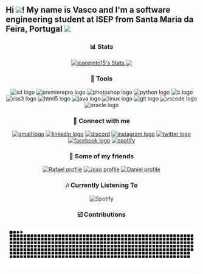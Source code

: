 <div align="center">
<h2 align="left">Hi <img src="https://media3.giphy.com/media/Bu342ERrfYxzTjZhZB/giphy.gif?cid=790b761191a3a94c3de0a432c6347ed290f6dbe2f9356ec9&rid=giphy.gif&ct=s" width="35">! My name is Vasco and I'm a software engineering student at ISEP from Santa Maria da Feira, Portugal <img src="https://cm-feira.pt/documents/20142/0/brasao_municipio-stamfeira.png/8f58d473-81a1-23c6-e74a-f78c4e028b7c?t=1533735783716"width="21"></h2>

### 📊 Stats

<a href="https://github.com/vscosousa/vscosousa">
  <img   align="center" src="https://github-readme-stats.vercel.app/api?username=vscosousa&show_icons=true&line_height=27&count_private=true&title_color=ffffff&text_color=c9cacc&icon_color=2bbc8a&bg_color=1d1f21" alt="joaopinto15's Stats" />
<a href="https://github.com/vscosousa/vscosousa">
  <img  align="center" src="https://github-readme-stats.vercel.app/api/top-langs/?username=vscosousa&title_color=ffffff&text_color=c9cacc&icon_color=2bbc8a&bg_color=1d1f21&langs_count=3" />
</a>

### 🔧 Tools
  
  
  <img src="https://cdn.jsdelivr.net/gh/devicons/devicon/icons/xd/xd-plain.svg" height="40" alt="xd logo" style="text-decoration: none;" />
  <img src="https://cdn.jsdelivr.net/gh/devicons/devicon/icons/premierepro/premierepro-plain.svg" height="40" alt="premierepro logo" style="text-decoration: none;" />
  <img src="https://cdn.jsdelivr.net/gh/devicons/devicon/icons/photoshop/photoshop-plain.svg" height="40" alt="photoshop logo" style="text-decoration: none;" />
  <img src="https://cdn.jsdelivr.net/gh/devicons/devicon/icons/python/python-original.svg" height="40" alt="python logo" style="text-decoration: none;" />
  <img src="https://cdn.jsdelivr.net/gh/devicons/devicon/icons/c/c-original.svg" height="40" alt="c logo" style="text-decoration: none;" />
  <img src="https://cdn.jsdelivr.net/gh/devicons/devicon/icons/css3/css3-original.svg" height="40" alt="css3 logo" style="text-decoration: none;" />
  <img src="https://cdn.jsdelivr.net/gh/devicons/devicon/icons/html5/html5-original.svg" height="40" alt="html5 logo" style="text-decoration: none;" />
  <img src="https://cdn.jsdelivr.net/gh/devicons/devicon/icons/java/java-original.svg" height="40" alt="java logo" style="text-decoration: none;" />
  <img src="https://cdn.jsdelivr.net/gh/devicons/devicon/icons/linux/linux-original.svg" height="40" alt="linux logo" style="text-decoration: none;" />
  <img src="https://cdn.jsdelivr.net/gh/devicons/devicon/icons/git/git-original.svg" height="40" alt="git logo" style="text-decoration: none;" />
  <img src="https://cdn.jsdelivr.net/gh/devicons/devicon/icons/vscode/vscode-original.svg" height="40" alt="vscode logo" style="text-decoration: none;" />
  <img src="https://cdn.jsdelivr.net/gh/devicons/devicon/icons/oracle/oracle-original.svg" height="40" alt="oracle logo" style="text-decoration: none;" />

### 📧 Connect with me

  <a href="mailto:vscosousa@gmail.com" target="_blank">
    <img src="https://raw.githubusercontent.com/maurodesouza/profile-readme-generator/master/src/assets/icons/social/gmail/default.svg" width="52" height="40" alt="gmail logo" style="text-decoration: none;" /></a>
  <a href="https://www.linkedin.com/in/vscosousa" target="_blank">
    <img src="https://raw.githubusercontent.com/maurodesouza/profile-readme-generator/master/src/assets/icons/social/linkedin/default.svg" width="52" height="40" alt="linkedin logo" style="text-decoration: none;" /></a>
  <a href="https://discordapp.com/users/602956906339762196" target="_blank">
    <img src='https://logodownload.org/wp-content/uploads/2017/11/discord-logo-1-1.png' alt='discord' height='40' style="text-decoration: none;" /></a>
  <a href="https://www.instagram.com/vsco_sousa/" target="_blank">
    <img src="https://raw.githubusercontent.com/maurodesouza/profile-readme-generator/master/src/assets/icons/social/instagram/default.svg" width="52" height="40" alt="instagram logo" style="text-decoration: none;" /></a>
  <a href="https://twitter.com/vsco_sousa" target="_blank">
    <img src="https://raw.githubusercontent.com/maurodesouza/profile-readme-generator/master/src/assets/icons/social/twitter/default.svg" width="52" height="40" alt="twitter logo" style="text-decoration: none;" /></a>
  <a href="https://www.facebook.com/vscosousa" target="_blank">
    <img src="https://raw.githubusercontent.com/maurodesouza/profile-readme-generator/master/src/assets/icons/social/facebook/default.svg" width="52" height="40" alt="facebook logo" style="text-decoration: none;" /></a>
  <a href="https://open.spotify.com/user/zoz399pn4owmmps88h8y03qpl?si=d7a2401e230946d7" target="_blank">
    <img src='https://seeklogo.com/images/S/spotify-2015-logo-560E071CB7-seeklogo.com.png?v=637903118310000000' alt='spotify' height='40' style="text-decoration: none;" /></a>
<br clear="both">

### 💩 Some of my friends

</a>
  <a href="https://github.com/ReyFow" target="_blank">
    <img src="https://avatars.githubusercontent.com/u/107275079?v=4" height="40" alt="Rafael profile" style="text-decoration: none;" /></a>
  <a href="https://github.com/joaopinto15" target="_blank">
    <img src="https://avatars.githubusercontent.com/u/86107009?v=4" height="40" alt="Joao profile" style="text-decoration: none;" /></a>
    <a href="https://github.com/LeinBurst" target="_blank">
      <img src="https://avatars.githubusercontent.com/u/38076042?v=4" height="40" alt="Daniel profile" style="text-decoration: none;" /></a>

### 🎶 Currently Listening To
  
![Spotify](https://spotify-github-profile.vercel.app/api/view.svg?uid=zoz399pn4owmmps88h8y03qpl&redirect=true][https://spotify-github-profile.vercel.app/api/view.svg?uid=zoz399pn4owmmps88h8y03qpl&cover_image=false&theme=default&show_offline=true&background_color=121212&bar_color=53b14f&bar_color_cover=true)


### ☑️ Contributions
<picture>
  <source media="(prefers-color-scheme: dark)" srcset="https://raw.githubusercontent.com/vscosousa/vscosousa/output/github-contribution-grid-snake-dark.svg">
  <source media="(prefers-color-scheme: light)" srcset="https://raw.githubusercontent.com/vscosousa/vscosousa/output/github-contribution-grid-snake.svg">
  <img alt="github contribution grid snake animation" src="https://raw.githubusercontent.com/vscosousa/vscosousa/output/github-contribution-grid-snake.svg">
</picture>
</div>
